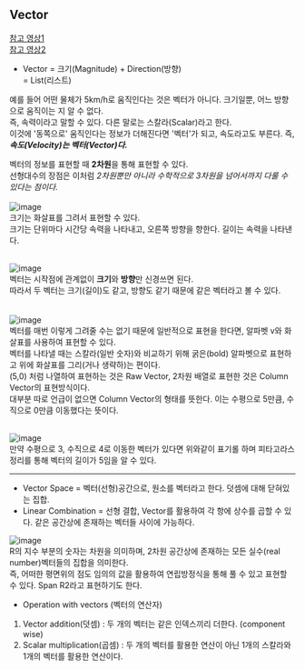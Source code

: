 ## Vector

[참고 영상1](https://youtu.be/br7tS1t2SFE)<br>
[참고 영상2](https://youtu.be/CytxrmaUY98)

* Vector = 크기(Magnitude) + Direction(방향)<br> = List(리스트)

예를 들어 어떤 물체가 5km/h로 움직인다는 것은 벡터가 아니다. 크기일뿐, 어느 방향으로 움직이는 지 알 수 없다. <br>즉, 속력이라고 말할 수 있다. 다른 말로는 스칼라(Scalar)라고 한다.
<br>이것에 '동쪽으로' 움직인다는 정보가 더해진다면 '벡터'가 되고, 속도라고도 부른다. 즉, **_속도(Velocity)는 벡터(Vector)다._**

벡터의 정보를 표현할 때 **2차원**을 통해 표현할 수 있다. <br>선형대수의 장점은 이처럼 _2차원뿐만 아니라 수학적으로 3차원을 넘어서까지 다룰 수 있다는 점이다._<br><br>
![image](https://user-images.githubusercontent.com/68390559/149089371-cbab2561-6ebc-4610-9a03-30a70a8f314a.png)<br>
크기는 화살표를 그려서 표현할 수 있다. <br> 크기는 단위마다 시간당 속력을 나타내고, 오른쪽 방향을 향한다. 길이는 속력을 나타낸다.
<br><br>

![image](https://user-images.githubusercontent.com/68390559/149089118-f063ab50-450e-426a-a25f-b28c91a2509a.png)<br>
벡터는 시작점에 관계없이 **크기**와 **방향**만 신경쓰면 된다.<br>
따라서 두 벡터는 크기(길이)도 같고, 방향도 같기 때문에 같은 벡터라고 볼 수 있다.<br><br>
<br>
![image](https://user-images.githubusercontent.com/68390559/149139186-6c33054a-1258-4581-be20-613a8c0049cf.png)<br>
벡터를 매번 이렇게 그려줄 수는 없기 때문에 일반적으로 표현을 한다면, 알파벳 v와 화살표를 사용하여 표현할 수 있다.<br>
벡터를 나타낼 때는 스칼라(일반 숫자)와 비교하기 위해 굵은(bold) 알파벳으로 표현하고 위에 화살표를 그리(거나 생략하)는 편이다.<br>
(5,0) 처럼 나열하여 표현하는 것은 Raw Vector, 2차원 배열로 표현한 것은 Column Vector의 표현방식이다.<br>
대부분 따로 언급이 없으면 Column Vector의 형태를 뜻한다. 이는 수평으로 5만큼, 수직으로 0만큼 이동했다는 뜻이다.<br><br>


![image](https://user-images.githubusercontent.com/68390559/149139568-a4a2367a-e7bb-4e9f-b266-a26935d19662.png)<br>
만약 수평으로 3, 수직으로 4로 이동한 벡터가 있다면 위와같이 표기롤 하며 피타고라스 정리를 통해 벡터의 길이가 5임을 알 수 있다.



<hr>

* Vector Space = 벡터(선형)공간으로, 원소를 벡터라고 한다. 덧셈에 대해 닫혀있는 집합.
* Linear Combination = 선형 결합, Vector를 활용하여 각 항에 상수를 곱할 수 있다. 같은 공간상에 존재하는 벡터들 사이에 가능하다.

![image](https://user-images.githubusercontent.com/68390559/149790948-733ecf90-5923-4b69-b322-2b2be27e69dd.png)<br>
R의 지수 부분의 숫자는 차원을 의미하며, 2차원 공간상에 존재하는 모든 실수(real number)벡터들의 집합을 의미한다.<br>
즉, 어떠한 평면위의 점도 임의의 값을 활용하여 연립방정식을 통해 풀 수 있고 표현할 수 있다. Span R2라고 표현하기도 한다.


* Operation with vectors (벡터의 연산자)
1) Vector addition(덧셈) : 두 개의 벡터는 같은 인덱스끼리 더한다. (component wise)
2) Scalar multiplication(곱셈) : 두 개의 벡터를 활용한 연산이 아닌 1개의 스칼라와 1개의 벡터를 활용한 연산이다.








